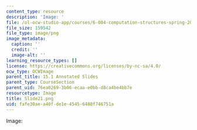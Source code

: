 ```yaml
---
content_type: resource
description: 'Image: '
file: /ol-ocw-studio-app/courses/6-004-computation-structures-spring-2017/fafe30aea40fde1e45456488f746751a_Slide21.png
file_size: 159542
file_type: image/png
image_metadata:
  caption: ''
  credit: ''
  image-alt: ''
learning_resource_types: []
license: https://creativecommons.org/licenses/by-nc-sa/4.0/
ocw_type: OCWImage
parent_title: 15.1 Annotated Slides
parent_type: CourseSection
parent_uid: 76ea0269-3b06-ecaa-e0bb-d8ca4be4bb7e
resourcetype: Image
title: Slide21.png
uid: fafe30ae-a40f-de1e-4545-6488f746751a
---
```

Image: 